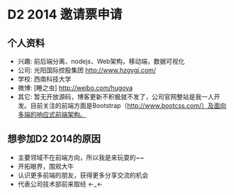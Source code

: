 # D2 2014 邀请票申请

## 个人资料

- 兴趣: 前后端分离、nodejs、Web架构，移动端，数据可视化
- 公司: 光阳国际控股集团 http://www.hzgygj.com/
- 学校: 西南科技大学
- 微博: [睡之虫] http://weibo.com/hugoya
- 其它: 暂无开放源码，博客更新不积极就不发了，公司官网整站是我一人开发。目前关注的前端方面是Bootstrap（http://www.bootcss.com/）及面向多端的响应式前端架构。
	
## 想参加D2 2014的原因

- 主要领域不在前端方向，所以我是来玩耍的~~
- 开拓眼界，围观大牛
- 认识更多前端的朋友，获得更多分享交流的机会
- 代表公司技术部前来取经 ←_←
